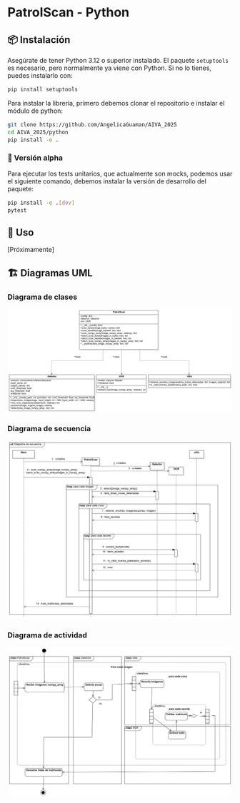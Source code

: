 # PatrolScan - Python

## 📦 Instalación

Asegúrate de tener Python 3.12 o superior instalado. El paquete `setuptools` es necesario, pero normalmente ya viene con Python. Si no lo tienes, puedes instalarlo con:

```bash
pip install setuptools
```

Para instalar la librería, primero debemos clonar el repositorio e instalar el módulo de python:

```bash
git clone https://github.com/AngelicaGuaman/AIVA_2025
cd AIVA_2025/python
pip install -e .
```

### 🔬 Versión alpha

Para ejecutar los tests unitarios, que actualmente son mocks, podemos usar el siguiente comando, debemos instalar la versión de desarrollo del paquete:

```bash
pip install -e .[dev]
pytest
```


## 🚀 Uso

[Próximamente]


## 🏗 Diagramas UML

### Diagrama de clases

![Diagrama de clases del módulo Python](../documentation/diagram/clases/DiagramaDeClasePython.jpg)

### Diagrama de secuencia

![Diagrama de secuencia del módulo Python](../documentation/diagram/secuencia/DiagramaDeSecuenciaPython.jpg)

### Diagrama de actividad

![Diagrama de actividad del módulo Python](../documentation/diagram/actividad/DiagramaDeActividadPython.jpg)
